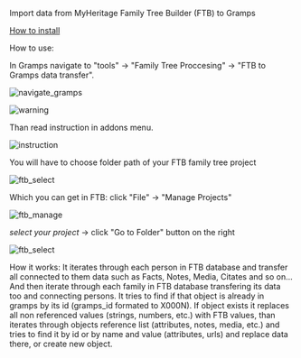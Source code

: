Import data from MyHeritage Family Tree Builder (FTB) to Gramps

[How to install](https://gramps-project.org/wiki/index.php/5.2_Addons#Manually_installed_Addons)

How to use:

In Gramps navigate to 
"tools" -> "Family Tree Proccesing" -> "FTB to Gramps data transfer". 

![navigate_gramps](https://github.com/user-attachments/assets/19c1a56c-2604-43d3-8312-aba574b7f3b5)

![warning](https://github.com/user-attachments/assets/e58936bf-600e-4bf0-8f7d-2b7043626e36)

Than read instruction in addons menu. 

![instruction](https://github.com/user-attachments/assets/72eac2ab-e892-4578-af1c-9d0431e3f8c6)


You will have to choose folder path of your FTB family tree project

![ftb_select](https://github.com/user-attachments/assets/d9115a26-b308-4e63-8e16-ed8a3ce3f736)

Which you can get in FTB:
click "File" -> "Manage Projects"

![ftb_manage](https://github.com/user-attachments/assets/97b030ac-9b92-4efa-99b6-2a7d1bdb55ce)

*select your project* -> click "Go to Folder" button on the right

![ftb_select](https://github.com/user-attachments/assets/2a494412-edce-4c2f-b4ae-e9ab4830ce84)

How it works:
It iterates through each person in FTB database and transfer all connected to them data
such as Facts, Notes, Media, Citates and so on...
And then iterate through each family in FTB database transfering its data too and connecting persons.
It tries to find if that object is already in gramps by its id (gramps_id formated to X000N). 
If object exists it replaces all non referenced values (strings, numbers, etc.) with FTB values, than iterates through objects reference list (attributes, notes, media, etc.) and tries to find it by id or by name and value (attributes, urls) and replace data there, or create new object.
